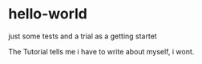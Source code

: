 # hello-world
just some tests and a trial as a getting startet

The Tutorial tells me i have to write about myself, i wont.
